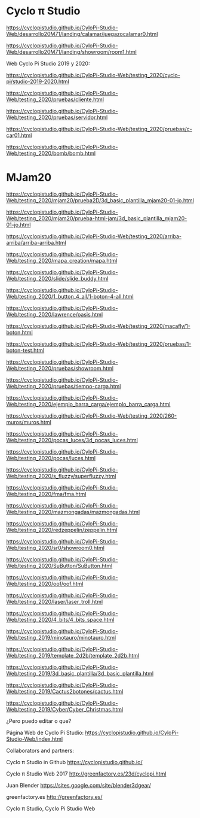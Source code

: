 # Cyclo π Studio

https://cyclopistudio.github.io/CyloPi-Studio-Web/desarrollo20M71/landing/calamar/juegazocalamar0.html

https://cyclopistudio.github.io/CyloPi-Studio-Web/desarrollo20M71/landing/showroom/room1.html 

Web Cyclo Pi Studio 2019 y 2020:

https://cyclopistudio.github.io/CyloPi-Studio-Web/testing_2020/cyclo-pi/studio-2019-2020.html

https://cyclopistudio.github.io/CyloPi-Studio-Web/testing_2020/pruebas/cliente.html

https://cyclopistudio.github.io/CyloPi-Studio-Web/testing_2020/pruebas/servidor.html

https://cyclopistudio.github.io/CyloPi-Studio-Web/testing_2020/pruebas/c-car01.html

https://cyclopistudio.github.io/CyloPi-Studio-Web/testing_2020/bomb/bomb.html

# MJam20

https://cyclopistudio.github.io/CyloPi-Studio-Web/testing_2020/mjam20/prueba2D/3d_basic_plantilla_mjam20-01-jo.html

https://cyclopistudio.github.io/CyloPi-Studio-Web/testing_2020/mjam20/prueba-html-jam/3d_basic_plantilla_mjam20-01-jo.html 

https://cyclopistudio.github.io/CyloPi-Studio-Web/testing_2020/arriba-arriba/arriba-arriba.html

https://cyclopistudio.github.io/CyloPi-Studio-Web/testing_2020/mapa_creation/mapa.html

https://cyclopistudio.github.io/CyloPi-Studio-Web/testing_2020/slide/slide_buddy.html

https://cyclopistudio.github.io/CyloPi-Studio-Web/testing_2020/1_button_4_all/1-boton-4-all.html

https://cyclopistudio.github.io/CyloPi-Studio-Web/testing_2020/lawrence/oasis.html

https://cyclopistudio.github.io/CyloPi-Studio-Web/testing_2020/macafly/1-boton.html

https://cyclopistudio.github.io/CyloPi-Studio-Web/testing_2020/pruebas/1-boton-test.html

https://cyclopistudio.github.io/CyloPi-Studio-Web/testing_2020/pruebas/showroom.html

https://cyclopistudio.github.io/CyloPi-Studio-Web/testing_2020/pruebas/tiempo-carga.html

https://cyclopistudio.github.io/CyloPi-Studio-Web/testing_2020/ejemplo_barra_carga/ejemplo_barra_carga.html

https://cyclopistudio.github.io/CyloPi-Studio-Web/testing_2020/260-muros/muros.html

https://cyclopistudio.github.io/CyloPi-Studio-Web/testing_2020/pocas_luces/3d_pocas_luces.html

https://cyclopistudio.github.io/CyloPi-Studio-Web/testing_2020/pocas/luces.html

https://cyclopistudio.github.io/CyloPi-Studio-Web/testing_2020/s_fluzzy/superfluzzy.html

https://cyclopistudio.github.io/CyloPi-Studio-Web/testing_2020/fma/fma.html

https://cyclopistudio.github.io/CyloPi-Studio-Web/testing_2020/mazmongadas/mazmongadas.html

https://cyclopistudio.github.io/CyloPi-Studio-Web/testing_2020/redzeppelin/zeppelin.html

https://cyclopistudio.github.io/CyloPi-Studio-Web/testing_2020/sr0/showroom0.html

https://cyclopistudio.github.io/CyloPi-Studio-Web/testing_2020/SuButton/SuButton.html

https://cyclopistudio.github.io/CyloPi-Studio-Web/testing_2020/oof/oof.html

https://cyclopistudio.github.io/CyloPi-Studio-Web/testing_2020/laser/laser_troll.html

https://cyclopistudio.github.io/CyloPi-Studio-Web/testing_2020/4_bits/4_bits_space.html

https://cyclopistudio.github.io/CyloPi-Studio-Web/testing_2019/minotauro/minotauro.html

https://cyclopistudio.github.io/CyloPi-Studio-Web/testing_2019/template_2d2b/template_2d2b.html

https://cyclopistudio.github.io/CyloPi-Studio-Web/testing_2019/3d_basic_plantilla/3d_basic_plantilla.html

https://cyclopistudio.github.io/CyloPi-Studio-Web/testing_2019/Cactus2botones/cactus.html

https://cyclopistudio.github.io/CyloPi-Studio-Web/testing_2019/Cyber/Cyber_Christmas.html

¿Pero puedo editar o que?


Página Web de  Cyclo Pi Studio:
https://cyclopistudio.github.io/CyloPi-Studio-Web/index.html

Collaborators and partners:

Cyclo π Studio in Github https://cyclopistudio.github.io/

Cyclo π Studio Web 2017  http://greenfactory.es/23d/cyclopi.html

Juan Blender  https://sites.google.com/site/blender3dgear/

greenfactory.es http://greenfactory.es/


Cyclo π Studio, Cyclo Pi Studio Web
